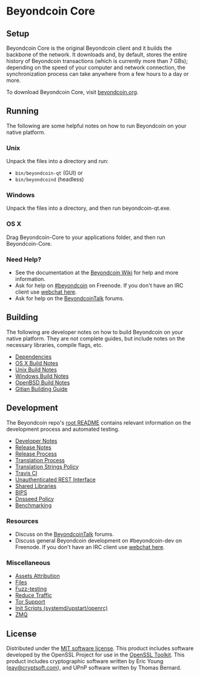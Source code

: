 Beyondcoin Core
===============

Setup
---------------------
Beyondcoin Core is the original Beyondcoin client and it builds the backbone of the network. It downloads and, by default, stores the entire history of Beyondcoin transactions (which is currently more than 7 GBs); depending on the speed of your computer and network connection, the synchronization process can take anywhere from a few hours to a day or more.

To download Beyondcoin Core, visit [beyondcoin.org](https://beyondcoin.org).

Running
---------------------
The following are some helpful notes on how to run Beyondcoin on your native platform.

### Unix

Unpack the files into a directory and run:

- `bin/beyondcoin-qt` (GUI) or
- `bin/beyondcoind` (headless)

### Windows

Unpack the files into a directory, and then run beyondcoin-qt.exe.

### OS X

Drag Beyondcoin-Core to your applications folder, and then run Beyondcoin-Core.

### Need Help?

* See the documentation at the [Beyondcoin Wiki](https://beyondcoin.info/)
for help and more information.
* Ask for help on [#beyondcoin](http://webchat.freenode.net?channels=beyondcoin) on Freenode. If you don't have an IRC client use [webchat here](http://webchat.freenode.net?channels=beyondcoin).
* Ask for help on the [BeyondcoinTalk](https://beyondcointalk.io/) forums.

Building
---------------------
The following are developer notes on how to build Beyondcoin on your native platform. They are not complete guides, but include notes on the necessary libraries, compile flags, etc.

- [Dependencies](dependencies.md)
- [OS X Build Notes](build-osx.md)
- [Unix Build Notes](build-unix.md)
- [Windows Build Notes](build-windows.md)
- [OpenBSD Build Notes](build-openbsd.md)
- [Gitian Building Guide](gitian-building.md)

Development
---------------------
The Beyondcoin repo's [root README](/README.md) contains relevant information on the development process and automated testing.

- [Developer Notes](developer-notes.md)
- [Release Notes](release-notes.md)
- [Release Process](release-process.md)
- [Translation Process](translation_process.md)
- [Translation Strings Policy](translation_strings_policy.md)
- [Travis CI](travis-ci.md)
- [Unauthenticated REST Interface](REST-interface.md)
- [Shared Libraries](shared-libraries.md)
- [BIPS](bips.md)
- [Dnsseed Policy](dnsseed-policy.md)
- [Benchmarking](benchmarking.md)

### Resources
* Discuss on the [BeyondcoinTalk](https://beyondcointalk.io/) forums.
* Discuss general Beyondcoin development on #beyondcoin-dev on Freenode. If you don't have an IRC client use [webchat here](http://webchat.freenode.net/?channels=beyondcoin-dev).

### Miscellaneous
- [Assets Attribution](assets-attribution.md)
- [Files](files.md)
- [Fuzz-testing](fuzzing.md)
- [Reduce Traffic](reduce-traffic.md)
- [Tor Support](tor.md)
- [Init Scripts (systemd/upstart/openrc)](init.md)
- [ZMQ](zmq.md)

License
---------------------
Distributed under the [MIT software license](/COPYING).
This product includes software developed by the OpenSSL Project for use in the [OpenSSL Toolkit](https://www.openssl.org/). This product includes
cryptographic software written by Eric Young ([eay@cryptsoft.com](mailto:eay@cryptsoft.com)), and UPnP software written by Thomas Bernard.
